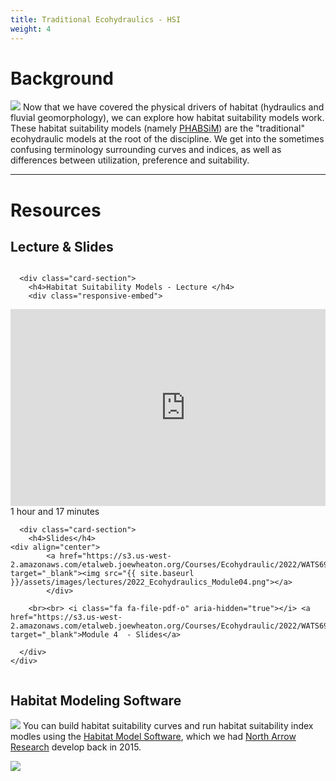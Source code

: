 ```yaml
---
title: Traditional Ecohydraulics - HSI
weight: 4
---
```


# Background

<a href="https://habitat.northarrowresearch.com/"><img class="float-right" src="{{ site.baseurl }}/assets/images/pics/hsi_overview.png"></a> Now that we have covered the physical drivers of habitat (hydraulics and fluvial geomorphology), we can explore how  habitat suitability models work. These habitat suitability models (namely [PHABSiM](https://www.sciencebase.gov/catalog/item/56bcd45ae4b08d617f66aa42)) are the "traditional" ecohydraulic models at the root of the discipline. We get into the sometimes confusing terminology surrounding curves and indices, as well as differences between utilization, preference and suitability. 

------
# Resources

## Lecture & Slides

<div class="row small-up-2 medium-up-2">


  <div class="column">
    <div class="card">


      <div class="card-section">
        <h4>Habitat Suitability Models - Lecture </h4>
        <div class="responsive-embed"> 

<iframe width="560" height="315" src="https://www.youtube.com/embed/videoseries?list=PL0ZiZg4rilzIBugMsIO9EG1b4gQcmhcPm" title="YouTube video player" frameborder="0" allow="accelerometer; autoplay; clipboard-write; encrypted-media; gyroscope; picture-in-picture" allowfullscreen></iframe>
<br>


</div>
<i class="fa fa-clock-o" aria-hidden="true"></i> 1 hour and  17 minutes <i class="fa fa-youtube-play" aria-hidden="true"></i>
      </div>
    </div>
  </div>

  <div class="column">
    <div class="card">


      <div class="card-section">
        <h4>Slides</h4>
    <div align="center">
        	<a href="https://s3.us-west-2.amazonaws.com/etalweb.joewheaton.org/Courses/Ecohydraulic/2022/WATS6900_Ecohydraulics_2020_Module_04.pdf" target="_blank"><img src="{{ site.baseurl }}/assets/images/lectures/2022_Ecohydraulics_Module04.png"></a>
        	</div>
        
        <br><br> <i class="fa fa-file-pdf-o" aria-hidden="true"></i> <a href="https://s3.us-west-2.amazonaws.com/etalweb.joewheaton.org/Courses/Ecohydraulic/2022/WATS6900_Ecohydraulics_2020_Module_04.pdf" target="_blank">Module 4  - Slides</a>
        
      </div>
    </div>

  </div>
</div>

## Habitat Modeling Software
<a href="https://habitat.northarrowresearch.com/"><img class="float-left" src="{{ site.baseurl }}/assets/images/pics/HSM_NAR.png"></a> You can build habitat suitability curves and run habitat suitability index modles using the [Habitat Model Software](https://habitat.northarrowresearch.com/), which we had [North Arrow Research](https://northarrowresearch.com/) develop back in 2015. 

<a href="https://habitat.northarrowresearch.com/"><img src="{{ site.baseurl }}/assets/images/pics/HSM_Screenshot.png"></a>






